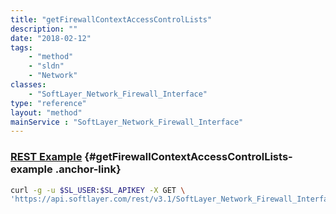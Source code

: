 ```yaml
---
title: "getFirewallContextAccessControlLists"
description: ""
date: "2018-02-12"
tags:
    - "method"
    - "sldn"
    - "Network"
classes:
    - "SoftLayer_Network_Firewall_Interface"
type: "reference"
layout: "method"
mainService : "SoftLayer_Network_Firewall_Interface"
---
```


### [REST Example](#getFirewallContextAccessControlLists-example) <a href="/article/rest/"><i class="fas fa-question"></i></a> {#getFirewallContextAccessControlLists-example .anchor-link} 
```bash
curl -g -u $SL_USER:$SL_APIKEY -X GET \
'https://api.softlayer.com/rest/v3.1/SoftLayer_Network_Firewall_Interface/{SoftLayer_Network_Firewall_InterfaceID}/getFirewallContextAccessControlLists'
```
